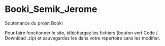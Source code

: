 # Booki_Semik_Jerome
Soutenance du projet Booki

Pour faire fonctionner le site, téléchargez les fichiers (bouton vert Code / Download .zip) et sauvegardez les dans votre répertoire sans les modifier.
